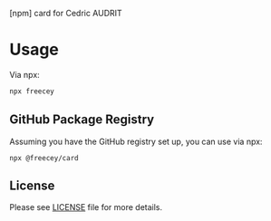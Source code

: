 [npm] card for Cedric AUDRIT

# Usage

Via npx:

```bash
npx freecey
```

## GitHub Package Registry
Assuming you have the GitHub registry set up, you can use via npx:
```
npx @freecey/card
```

## License
Please see [LICENSE](https://github.com/Freecey/npxcard/blob/master/LICENSE) file for more details.
